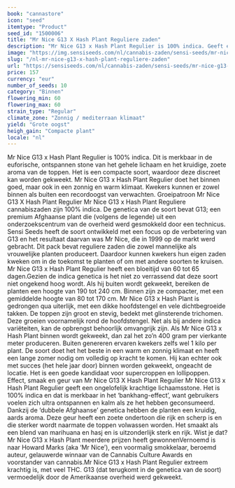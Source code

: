 ```yaml
---
book: "cannastore"
icon: "seed"
itemtype: "Product"
seed_id: "1500006"
title: "Mr Nice G13 X Hash Plant Reguliere zaden"
description: "Mr Nice G13 x Hash Plant Regulier is 100% indica. Geeft een krachtige stone voor het lichaam en heeft een kruidig, aards aroma. Heeft een enorme opbrengst."
image: "https://img.sensiseeds.com/nl/cannabis-zaden/sensi-seeds/mr-nice-g13-x-hash-plant-image.png"
slug: "/nl-mr-nice-g13-x-hash-plant-reguliere-zaden"
url: "https://sensiseeds.com/nl/cannabis-zaden/sensi-seeds/mr-nice-g13-x-hash-plant?a_aid=cannastore"
price: 157
currency: "eur"
number_of_seeds: 10
category: "Binnen"
flowering_min: 60
flowering_max: 60
strain_type: "Regular"
climate_zone: "Zonnig / mediterraan klimaat"
yield: "Grote oogst"
heigh_gain: "Compacte plant"
locale: "nl"
---
```

Mr Nice G13 x Hash Plant Regulier is 100% indica. Dit is merkbaar in de euforische, ontspannen stone van het gehele lichaam en het kruidige, zoete aroma van de toppen. Het is een compacte soort, waardoor deze discreet kan worden gekweekt. Mr Nice G13 x Hash Plant Regulier doet het binnen goed, maar ook in een zonnig en warm klimaat. Kwekers kunnen er zowel binnen als buiten een recordoogst van verwachten. Groeipatroon Mr Nice G13 X Hash Plant Regulier Mr Nice G13 x Hash Plant Reguliere cannabiszaden zijn 100% indica. De genetica van de soort bevat G13; een premium Afghaanse plant die (volgens de legende) uit een onderzoekscentrum van de overheid werd gesmokkeld door een technicus. Sensi Seeds heeft de soort ontwikkeld met een focus op de verbetering van G13 en het resultaat daarvan was Mr Nice, die in 1999 op de markt werd gebracht. Dit pack bevat reguliere zaden die zowel mannelijke als vrouwelijke planten produceert. Daardoor kunnen kwekers hun eigen zaden kweken om in de toekomst te planten of om met andere soorten te kruisen. Mr Nice G13 x Hash Plant Regulier heeft een bloeitijd van 60 tot 65 dagen.Gezien de indica genetica is het niet zo verrassend dat deze soort niet ongekend hoog wordt. Als hij buiten wordt gekweekt, bereiken de planten een hoogte van 190 tot 240 cm. Binnen zijn ze compacter, met een gemiddelde hoogte van 80 tot 170 cm. Mr Nice G13 x Hash Plant is gedrongen qua uiterlijk, met een dikke hoofdstengel en vele dichtbegroeide takken. De toppen zijn groot en stevig, bedekt met glinsterende trichomen. Deze groeien voornamelijk rond de hoofdstengel. Net als bij andere indica variëteiten, kan de opbrengst behoorlijk omvangrijk zijn. Als Mr Nice G13 x Hash Plant binnen wordt gekweekt, dan zal het zo’n 400 gram per vierkante meter produceren. Buiten genereren ervaren kwekers zelfs wel 1 kilo per plant. De soort doet het het beste in een warm en zonnig klimaat en heeft een lange zomer nodig om volledig op kracht te komen. Hij kan echter ook met succes (het hele jaar door) binnen worden gekweekt, ongeacht de locatie. Het is een goede kandidaat voor supercroppen en lollipoppen. Effect, smaak en geur van Mr Nice G13 X Hash Plant Regulier Mr Nice G13 x Hash Plant Regulier geeft een ongelofelijk krachtige lichaamsstone. Het is 100% indica en dat is merkbaar in het ‘bankhang-effect’, want gebruikers voelen zich ultra ontspannen en kalm als ze het hebben geconsumeerd. Dankzij de ‘dubbele Afghaanse’ genetica hebben de planten een kruidig, aards aroma. Deze geur heeft een zoete ondertoon die rijk en scherp is en die sterker wordt naarmate de toppen volwassen worden. Het smaakt als een blend van marihuana en hasj en is uitzonderlijk sterk en rijk. Wist je dat? Mr Nice G13 x Hash Plant meerdere prijzen heeft gewonnenVernoemd is naar Howard Marks (aka ‘Mr Nice’), een voormalig smokkelaar, beroemd auteur, gelauwerde winnaar van de Cannabis Culture Awards en voorstander van cannabis.Mr Nice G13 x Hash Plant Regulier extreem krachtig is, met veel THC. G13 (dat terugkomt in de genetica van de soort) vermoedelijk door de Amerikaanse overheid werd gekweekt.
